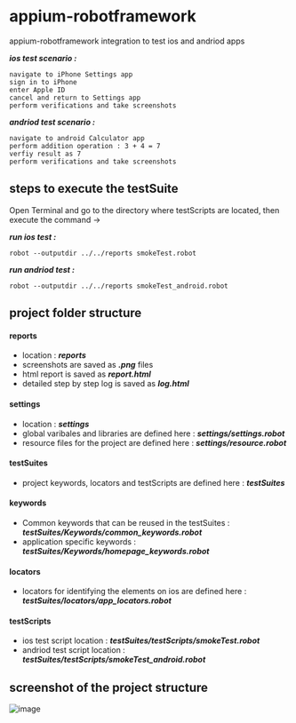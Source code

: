 # appium-robotframework
 appium-robotframework integration to test ios and andriod apps
 
 ***ios test scenario :***  
 ```
 navigate to iPhone Settings app  
 sign in to iPhone  
 enter Apple ID  
 cancel and return to Settings app  
 perform verifications and take screenshots
 ```
 
 ***andriod test scenario :***  
 ```
 navigate to android Calculator app  
 perform addition operation : 3 + 4 = 7
 verfiy result as 7
 perform verifications and take screenshots
 ```
 
## steps to execute the testSuite
 
 Open Terminal and go to the directory where testScripts are located, then execute the command ->  
 
 ***run ios test :***    
 ```
robot --outputdir ../../reports smokeTest.robot
```
***run andriod test :***  
```
robot --outputdir ../../reports smokeTest_android.robot
```
 
## project folder structure

#### reports

* location : ***reports***  
* screenshots are saved as ***.png*** files  
* html report is saved as ***report.html***  
* detailed step by step log is saved as ***log.html***  

#### settings

* location : ***settings***
* global varibales and libraries are defined here : ***settings/settings.robot***
* resource files for the project are defined here : ***settings/resource.robot***

#### testSuites

* project keywords, locators and testScripts are defined here : ***testSuites***  

#### keywords

* Common keywords that can be reused in the testSuites : ***testSuites/Keywords/common_keywords.robot***  
* application specific keywords : ***testSuites/Keywords/homepage_keywords.robot***  

#### locators

* locators for identifying the elements on ios are defined here : ***testSuites/locators/app_locators.robot***  

#### testScripts

* ios test script location : ***testSuites/testScripts/smokeTest.robot***  
* andriod test script location : ***testSuites/testScripts/smokeTest_android.robot***  

## screenshot of the project structure

![image](https://user-images.githubusercontent.com/50976445/87889533-ae6ada00-ca64-11ea-9e1f-3ea47558631f.png)
 
